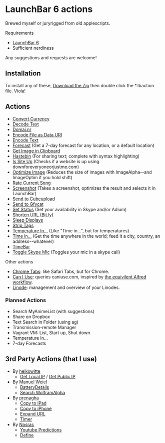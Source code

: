 # LaunchBar 6 actions

Brewed myself or juryrigged from old applescripts.

Requirements
* [LaunchBar 6](http://obdev.at/products/launchbar)
* Sufficient nerdiness

Any suggestions and requests are welcome!

## Installation

To install any of these, [Download the Zip](https://github.com/hlissner/launchbar6-scripts/archive/master.zip) then double click the *.lbaction file. Viola!

## Actions

* [Convert Currency](https://github.com/hlissner/launchbar6-scripts/tree/master/actions/Convert%20Currency.lbaction)
* [Decode Text](https://github.com/hlissner/lb6-actions/tree/master/actions/Decode.lbaction)
* [Domai.nr](https://github.com/hlissner/lb6-actions/tree/master/actions/Domainr.lbaction)
* [Encode File as Data URI](https://github.com/hlissner/launchbar6-scripts/tree/master/actions/Encode%20File%20as%20Data%20URI.lbaction)
* [Encode Text](https://github.com/hlissner/lb6-actions/tree/master/actions/Encode.lbaction)
* [Forecast](https://github.com/hlissner/lb6-actions/tree/master/actions/Forecast.lbaction) (Get a 7-day forecast for any location, or a default location)
* [Get Image in Clipboard](https://github.com/hlissner/launchbar6-scripts/tree/master/actions/Get%20Image%20in%20Clipboard.lbaction)
* [Hastebin](https://github.com/hlissner/launchbar6-scripts/tree/master/actions/Hastebin.lbaction) (For sharing text; complete with syntax highlighting)
* [Is Site Up](https://github.com/hlissner/lb6-actions/tree/master/actions/Is%20Site%20Up.lbaction) (Checks if a website is up using downforeveryoneorjustme.com)
* [Optimize Image](https://github.com/hlissner/launchbar6-scripts/tree/master/actions/Optimize%20Image.lbaction) (Reduces the size of images with ImageAlpha--and ImageOptim if you hold shift)
* [Rate Current Song](https://github.com/hlissner/launchbar6-scripts/tree/master/actions/Rate%20Current%20Song.lbaction)
* [Screenshot](https://github.com/hlissner/launchbar6-scripts/tree/master/actions/Screenshot.lbaction) (Takes a screenshot, optimizes the result and selects it in LaunchBar)
* [Send to Cubeupload](https://github.com/hlissner/launchbar6-scripts/tree/master/actions/Send%20to%20Cubeupload.lbaction)
* [Send to Gfycat](https://github.com/hlissner/launchbar6-scripts/tree/master/actions/Send%20to%20Gfycat.lbaction)
* [Set Status](https://github.com/hlissner/launchbar6-scripts/tree/master/actions/Set%20Status.lbaction) (Set your availability in Skype and/or Adium)
* [Shorten URL (Bit.ly)](https://github.com/hlissner/lb6-actions/tree/master/actions/Shorten%20URL%20(Bit.ly).lbaction)
* [Sleep Displays](https://github.com/hlissner/launchbar6-scripts/tree/master/actions/Sleep%20Displays.lbaction)
* [Strip Tags](https://github.com/hlissner/launchbar6-scripts/tree/master/actions/Strip%20Tags.lbaction)
* [Temperature In...](https://github.com/hlissner/lb6-actions/tree/master/actions/Temperature%20In.lbaction) (Like "Time in...", but for temperatures)
* [Time in...](https://github.com/hlissner/launchbar6-scripts/tree/master/actions/Time%20In.lbaction) (Get the time anywhere in the world; feed it a city, country, an address--whatever)
* [TimeBar](https://github.com/hlissner/lb6-actions/tree/master/actions/Timebar.lbaction)
* [Toggle Skype Mic](https://github.com/hlissner/lb6-actions/tree/master/actions/Toggle%20Skype%20Mic.lbaction) (Toggles your mic in a skype call)

Other actions
* [Chrome Tabs](https://github.com/hlissner/lb6-chrometabs): like Safari Tabs, but for
  Chrome.
* [Can I Use](https://github.com/hlissner/lb6-caniuse): queries caniuse.com, inspired by
  [the equivilent Alfred workflow](https://github.com/willfarrell/alfred-caniuse-workflow).
* [Linode](https://github.com/hlissner/lb6-linode): management and overview of your Linodes.

### Planned Actions

* Search MyAnimeList (with suggestions)
* Share on Dropbox
* Text Search in Folder (using ag)
* Transmission-remote Manager
* Vagrant VM: List, Start up, Shut down
* Temperature In...
* 7-day Forecasts

## 3rd Party Actions (that I use)

* By [heikowitte](https://github.com/heikowitte)
    * [Get Local IP](https://github.com/heikowitte/LaunchBarActions/tree/master/get-local-ip.lbaction) / [Get Public IP](https://github.com/heikowitte/LaunchBarActions/tree/master/get-public-ip.lbaction)
* By [Manuel Weiel](http://manuel.weiel.eu/private-projects/launchbar-actions/)
    * [BatteryDetails](http://manuel.weiel.eu/wp-content/uploads/BatteryDetails.lbaction)
    * [Search WolframAlpha](http://manuel.weiel.eu/private-projects/launchbar-actions/search-wolfram-alpha/)
* By [prenagha](https://github.com/prenagha/launchbar)
    * [Copy to iPad](https://github.com/prenagha/launchbar/tree/master/Copy%20to%20iPad.lbaction)
    * [Copy to iPhone](https://github.com/prenagha/launchbar/tree/master/Copy%20to%20iPhone.lbaction)
    * [Expand URL](https://github.com/prenagha/launchbar/tree/master/Expand%20URL.lbaction)
    * [Timer](https://github.com/prenagha/launchbar/tree/master/Timer.lbaction)
* By [Nosrac](https://github.com/Nosrac)
    * [Youtube Predictions](https://github.com/Nosrac/LBYoutubePredictions)
    * [Define](https://github.com/Nosrac/LBDefine)

